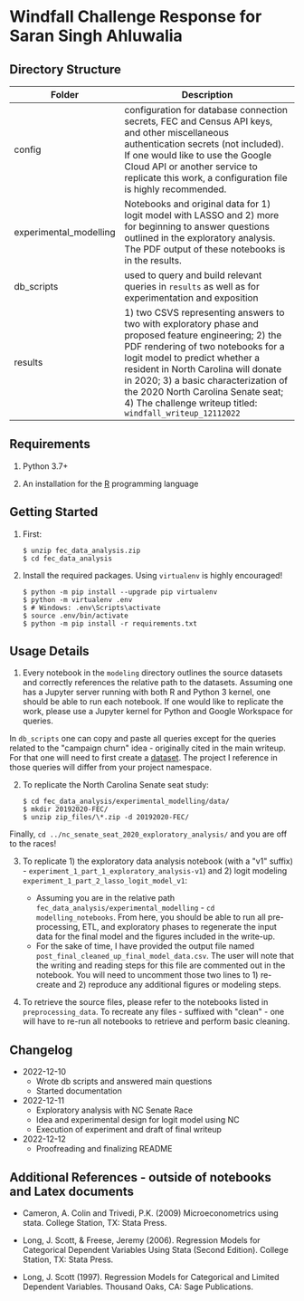 # Windfall Challenge Response for Saran Singh Ahluwalia



## Directory Structure

| Folder                    | Description                                                                                                                                                                       |
| ------------------------- | --------------------------------------------------------------------------------------------------------------------------------------------------------------------------------- |
| config                    | configuration for database connection secrets, FEC and Census API keys, and other miscellaneous authentication secrets (not included). If one would like to use the Google Cloud API or another service to replicate this work, a configuration file is highly recommended.                                                                                                                                                           |
| experimental_modelling                      | Notebooks and original data for 1) logit model with LASSO and 2) more for beginning to answer questions outlined in the exploratory analysis. The PDF output of these notebooks is in the results.                                                                                                                                                          |
| db_scripts             | used to query and build relevant queries in `results` as well as for experimentation and exposition                                                                                                                   |
| results              | 1) two CSVS representing answers to two with exploratory phase and proposed feature engineering; 2) the PDF rendering of two notebooks for a logit model to predict whether a resident in North Carolina will donate in 2020; 3) a basic characterization of the 2020 North Carolina Senate seat; 4) The challenge writeup titled: `windfall_writeup_12112022`                                                                                                                              |
  
## Requirements

1.  Python 3.7+

2. An installation for the [R](https://cran.r-project.org/doc/manuals/r-patched/R-admin.html) programming language

## Getting Started

1. First:
    ```shell
    $ unzip fec_data_analysis.zip
    $ cd fec_data_analysis
    ```

2.  Install the required packages. Using `virtualenv` is highly encouraged!

    ```shell
    $ python -m pip install --upgrade pip virtualenv
    $ python -m virtualenv .env
    $ # Windows: .env\Scripts\activate
    $ source .env/bin/activate
    $ python -m pip install -r requirements.txt
    ```

## Usage Details

1. Every notebook in the `modeling` directory outlines the source datasets and correctly references the relative path to the datasets. Assuming one has a Jupyter server running with both R and Python 3 kernel, one should be able to run each notebook. If one would like to replicate the work, please use a Jupyter kernel for Python and Google Workspace for queries. 

In `db_scripts` one can copy and paste all queries except for the queries related to the "campaign churn" idea - originally cited in the main writeup. For that one will need to first create a [dataset](https://cloud.google.com/bigquery/docs/datasets). The project I reference in those queries will differ from your project namespace. 

2. To replicate the North Carolina Senate seat study:

    ```shell
    $ cd fec_data_analysis/experimental_modelling/data/
    $ mkdir 20192020-FEC/
    $ unzip zip_files/\*.zip -d 20192020-FEC/
    ```

Finally, `cd ../nc_senate_seat_2020_exploratory_analysis/` and you are off to the races!


3. To replicate 1) the exploratory data analysis notebook (with a "v1" suffix) - `experiment_1_part_1_exploratory_analysis-v1`) and 2) logit modeling `experiment_1_part_2_lasso_logit_model_v1`: 

   * Assuming you are in the relative path `fec_data_analysis/experimental_modelling` - `cd modelling_notebooks`. From here, you should be able to run all pre-processing, ETL, and exploratory phases to regenerate the input data for the final model and the figures included in the write-up.
   * For the sake of time, I have provided the output file named `post_final_cleaned_up_final_model_data.csv`. The user will note that the writing and reading steps for this file are commented out in the notebook. You will need to uncomment those two lines to 1) re-create and 2) reproduce any additional figures or modeling steps.

4. To retrieve the source files, please refer to the notebooks listed in `preprocessing_data`. To recreate any files  - suffixed with "clean" - one will have to re-run all notebooks to retrieve and perform basic cleaning.

## Changelog

-   2022-12-10
    -   Wrote db scripts and answered main questions
    -   Started documentation
-   2022-12-11
    -   Exploratory analysis with NC Senate Race
    -   Idea and experimental design for logit model using NC
    -   Execution of experiment and draft of final writeup    
-   2022-12-12
    -   Proofreading and finalizing README  


## Additional References - outside of notebooks and Latex documents


* Cameron, A. Colin and Trivedi, P.K. (2009) Microeconometrics using stata. College Station, TX: Stata Press.

* Long, J. Scott, & Freese, Jeremy (2006). Regression Models for Categorical Dependent Variables Using Stata (Second Edition). College Station, TX: Stata Press.

* Long, J. Scott (1997). Regression Models for Categorical and Limited Dependent Variables. Thousand Oaks, CA: Sage Publications.